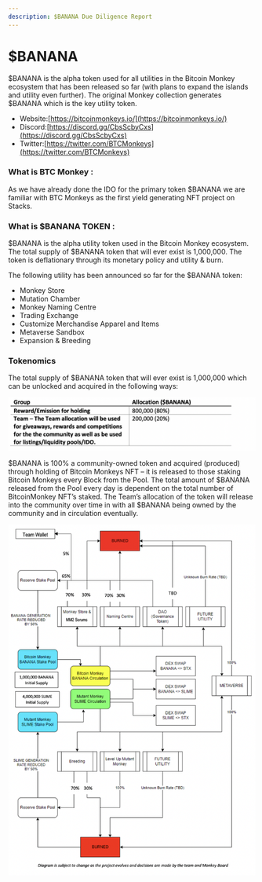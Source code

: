 ```yaml
---
description: $BANANA Due Diligence Report
---
```


# $BANANA

$BANANA is the alpha token used for all utilities in the Bitcoin Monkey ecosystem that has been released so far (with plans to expand the islands and utility even further). The original Monkey collection generates $BANANA which is the key utility token.

* Website:[https://bitcoinmonkeys.io/](https://bitcoinmonkeys.io/)
* Discord:[https://discord.gg/CbsScbyCxs](https://discord.gg/CbsScbyCxs)
* Twitter:[https://twitter.com/BTCMonkeys](https://twitter.com/BTCMonkeys)

### What is BTC Monkey :

As we have already done the IDO for the primary token $BANANA we are familiar with BTC Monkeys as the first yield generating NFT project on Stacks.

### What is $BANANA TOKEN :

$BANANA is the alpha utility token used in the Bitcoin Monkey ecosystem. The total supply of $BANANA token that will ever exist is 1,000,000. The token is deflationary through its monetary policy and utility & burn.

The following utility has been announced so far for the $BANANA token:

* Monkey Store
* Mutation Chamber
* Monkey Naming Centre
* Trading Exchange
* Customize Merchandise Apparel and Items
* Metaverse Sandbox
* Expansion & Breeding

### Tokenomics

The total supply of $BANANA token that will ever exist is 1,000,000 which can be unlocked and acquired in the following ways:

![Monetary Policy](../.gitbook/assets/banana1.png)

$BANANA is 100% a community-owned token and acquired (produced) through holding of Bitcoin Monkeys NFT – it is released to those staking Bitcoin Monkeys every Block from the Pool. The total amount of $BANANA released from the Pool every day is dependent on the total number of BitcoinMonkey NFT’s staked. The Team’s allocation of the token will release into the community over time in with all $BANANA being owned by the community and in circulation eventually.

![Tokenomics Diagram and Flow of Tokens](../.gitbook/assets/banana2.png)

